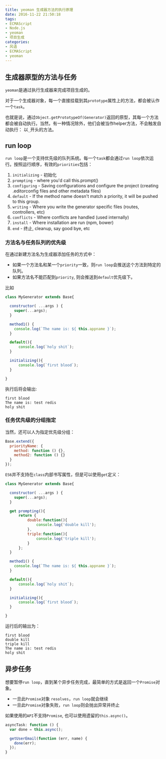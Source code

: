 ```yaml
---
title: yeoman 生成器方法的执行原理
date: 2016-11-22 21:50:18
tags:
- ECMAScript
- Node.js
- yeoman
- 项目生成
categories:
- 风语
- ECMAScript
- yeoman
---
```


## 生成器原型的方法与任务

`yeoman`是通过执行生成器来完成项目生成的。

对于一个生成器对象，每一个直接挂载到其`prototype`属性上的方法，都会被认作一个`task`。

也就是说，通过`Object.getPrototypeOf(Generator)`返回的原型，其每一个方法都会被自动执行。当然，有一种情况除外，他们会被当作helper方法，不会触发自动执行： 以`_`开头的方法。

## run loop

`run loop`是一个支持优先级的队列系统。每一个`task`都会通过`run loop`依次运行。按照运行顺序，有效的`priorities`包括：

1. `initializing` - 初始化 
2. `prompting` - where you'd call this.prompt()
3. `configuring` - Saving configurations and configure the project (creating .editorconfig files and other metadata files)
4. `default` - If the method name doesn't match a priority, it will be pushed to this group.
5. `writing` - Where you write the generator specific files (routes, controllers, etc)
6. `conflicts` - Where conflicts are handled (used internally)
7. `install` - Where installation are run (npm, bower)
8. `end` - 终止, cleanup, say good bye, etc

### 方法名与任务队列的优先级

在通过新建方法名为生成器添加任务的方式中：
* 如果一个方法名和某一个`priority`一致，则`run loop`会推送这个方法到特定的队列。
* 如果方法名不能匹配到`priority`, 则会推送到`default`优先级下。

比如
```JavaScript
class MyGenerator extends Base{

  constructor( ...args ) {
    super(...args);
  }

  method1() {
    console.log(`The name is: ${ this.appname }`);
  }

  default(){
      console.log(`holy shit`);
  }

  initializing(){
      console.log(`first blood`);
  }

} 
```

执行后将会输出:
```
first blood
The name is: test redis
holy shit
```

### 任务优先级的分组指定

当然，还可以人为指定优先级分组：
```JavaScript
Base.extend({
  priorityName: {
    method: function () {},
    method2: function () {}
  }
});
```

`ES6`并不支持在`class`内部书写属性，但是可以使用`get`定义：
```JavaScript
class MyGenerator extends Base{

  constructor( ...args ) {
    super(...args);
  }

  get prompting(){
      return {
          double:function(){
              console.log('double kill');
          },
          triple:function(){
              console.log('triple kill');
          }
      };
  }

  method1() {
    console.log(`The name is: ${ this.appname }`);
  }

  default(){
      console.log(`holy shit`);
  }

  initializing(){
      console.log(`first blood`);
  }

} 
```
运行后的输出为：
```
first blood
double kill
triple kill
The name is: test redis
holy shit
```

## 异步任务

想要暂停`run loop`，直到某个异步任务完成，最简单的方式是返回一个`Promise`对象。
* 一旦此`Promise`对象 `resolves`，`run loop`就会继续
* 一旦此`Promise`对象失败，`run loop`则会抛出异常并终止

如果使用的`API`不支持`Promise`, 也可以使用遗留的`this.async()`。 

```JavaScript
asyncTask: function () {
  var done = this.async();

  getUserEmail(function (err, name) {
    done(err);
  });
}
```